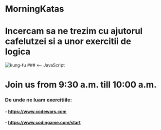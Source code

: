 # MorningKatas

# Incercam sa ne trezim cu ajutorul cafelutzei si a unor exercitii de logica

![kung-fu](https://github.com/RaresSanduConstantin/MorningKatas/blob/master/assets/kungfu.gif) ### <-- JavaScript
# Join us from 9:30 a.m. till 10:00 a.m.

### De unde ne luam exercitiile:
#### - https://www.codewars.com
#### - https://www.codingame.com/start
